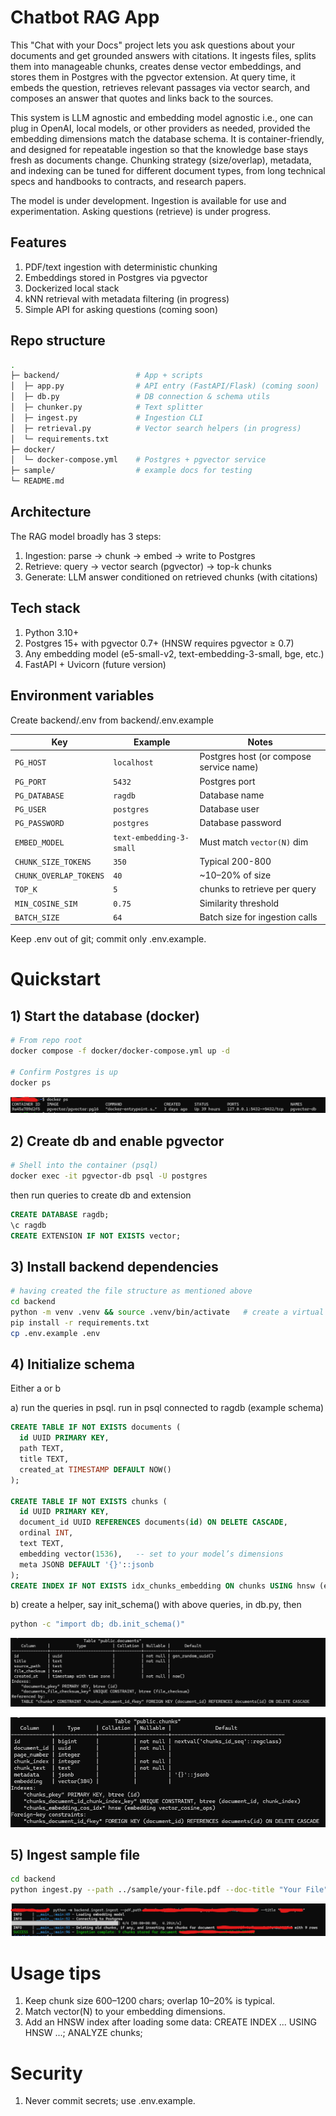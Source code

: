 # Chatbot RAG App

This "Chat with your Docs" project lets you ask questions about your documents and get grounded answers with citations. It ingests files, splits them into manageable chunks, creates dense vector embeddings, and stores them in Postgres with the pgvector extension. At query time, it embeds the question, retrieves relevant passages via vector search, and composes an answer that quotes and links back to the sources.

This system is LLM agnostic and embedding model agnostic i.e., one can plug in OpenAI, local models, or other providers as needed, provided the embedding dimensions match the database schema. It is container-friendly, and designed for repeatable ingestion so that the knowledge base stays fresh as documents change. Chunking strategy (size/overlap), metadata, and indexing can be tuned for different document types, from long technical specs and handbooks to contracts, and research papers.

The model is under development. Ingestion is available for use and experimentation. Asking questions (retrieve) is under progress.

## Features

1) PDF/text ingestion with deterministic chunking
2) Embeddings stored in Postgres via pgvector
3) Dockerized local stack
4) kNN retrieval with metadata filtering (in progress)
5) Simple API for asking questions (coming soon)

## Repo structure

```bash
.
├─ backend/                 # App + scripts
│  ├─ app.py                # API entry (FastAPI/Flask) (coming soon)
│  ├─ db.py                 # DB connection & schema utils
│  ├─ chunker.py            # Text splitter
│  ├─ ingest.py             # Ingestion CLI
│  ├─ retrieval.py          # Vector search helpers (in progress)
│  └─ requirements.txt
├─ docker/
│  └─ docker-compose.yml    # Postgres + pgvector service
├─ sample/                  # example docs for testing
└─ README.md
```

## Architecture

The RAG model broadly has 3 steps:
1) Ingestion: parse -> chunk -> embed -> write to Postgres
2) Retrieve: query -> vector search (pgvector) -> top-k chunks
3) Generate: LLM answer conditioned on retrieved chunks (with citations)

## Tech stack

1) Python 3.10+
2) Postgres 15+ with pgvector 0.7+ (HNSW requires pgvector ≥ 0.7)
3) Any embedding model (e5-small-v2, text-embedding-3-small, bge, etc.)
4) FastAPI + Uvicorn (future version)

## Environment variables

Create backend/.env from backend/.env.example

| Key                   | Example                  | Notes                                   |
| --------------------  | ------------------------ | --------------------------------------- |
| `PG_HOST`             | `localhost`              | Postgres host (or compose service name) |
| `PG_PORT`             | `5432`                   | Postgres port                           |
| `PG_DATABASE`         | `ragdb`                  | Database name                           |
| `PG_USER`             | `postgres`               | Database user                           |
| `PG_PASSWORD`         | `postgres`               | Database password                       |
| `EMBED_MODEL`         | `text-embedding-3-small` | Must match `vector(N)` dim              |
| `CHUNK_SIZE_TOKENS`   | `350`                    | Typical 200-800                         |
| `CHUNK_OVERLAP_TOKENS`| `40`                     | ~10–20% of size                         |
| `TOP_K`               | `5`                      | chunks to retrieve per query            |
| `MIN_COSINE_SIM`      | `0.75`                   | Similarity threshold                    |
| `BATCH_SIZE`          | `64`                     | Batch size for ingestion calls          |

Keep .env out of git; commit only .env.example.


# Quickstart

## 1) Start the database (docker)

```bash
# From repo root
docker compose -f docker/docker-compose.yml up -d

# Confirm Postgres is up
docker ps
```

![Docer service running](helper_images/docker.png)

## 2) Create db and enable pgvector

```bash
# Shell into the container (psql)
docker exec -it pgvector-db psql -U postgres
```

then run queries to create db and extension 

```sql
CREATE DATABASE ragdb;
\c ragdb
CREATE EXTENSION IF NOT EXISTS vector;
```

## 3) Install backend dependencies

```bash
# having created the file structure as mentioned above
cd backend
python -m venv .venv && source .venv/bin/activate   # create a virtual environment
pip install -r requirements.txt
cp .env.example .env
```

## 4) Initialize schema

Either a or b

a) run the queries in psql. run in psql connected to ragdb (example schema)

```sql
CREATE TABLE IF NOT EXISTS documents (
  id UUID PRIMARY KEY,
  path TEXT,
  title TEXT,
  created_at TIMESTAMP DEFAULT NOW()
);

CREATE TABLE IF NOT EXISTS chunks (
  id UUID PRIMARY KEY,
  document_id UUID REFERENCES documents(id) ON DELETE CASCADE,
  ordinal INT,
  text TEXT,
  embedding vector(1536),   -- set to your model’s dimensions
  meta JSONB DEFAULT '{}'::jsonb
);
CREATE INDEX IF NOT EXISTS idx_chunks_embedding ON chunks USING hnsw (embedding vector_cosine_ops);
```

b) create a helper, say init_schema() with above queries, in db.py, then

```bash
python -c "import db; db.init_schema()"
```

![Documents table schema](helper_images/documents_schema.png)

![Chunks table schema](helper_images/chunks_schema.png)

## 5) Ingest sample file

```bash
cd backend
python ingest.py --path ../sample/your-file.pdf --doc-title "Your File"
```

![Ingestion success](helper_images/ingestion.png)

# Usage tips

1) Keep chunk size 600–1200 chars; overlap 10–20% is typical.
2) Match vector(N) to your embedding dimensions.
3) Add an HNSW index after loading some data: 
CREATE INDEX ... USING HNSW ...;
ANALYZE chunks;

# Security

1) Never commit secrets; use .env.example.
